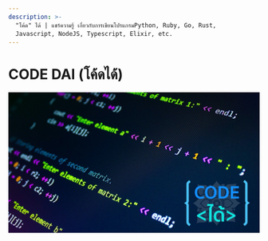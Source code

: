 ```yaml
---
description: >-
  "โค้ด" ได้ | แชร์ความรู้ เกี่ยวกับการเขียนโปรแกรมPython, Ruby, Go, Rust,
  Javascript, NodeJS, Typescript, Elixir, etc.
---
```


# CODE DAI \(โค้ดได้\)

![](.gitbook/assets/codedai-cover-3.jpeg)

